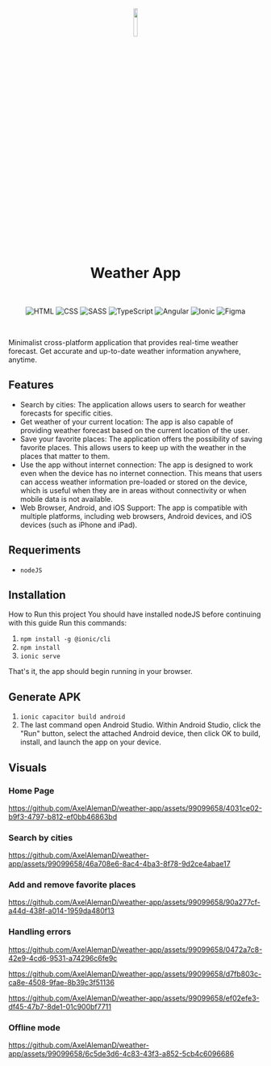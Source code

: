 <div align="center">
<img src="https://github.com/AxelAlemanD/weather-app/assets/99099658/3cf5aff3-c023-47eb-871c-c6c8b3ff2d4e" width="12%">
  <h1>Weather App</h1>

  <br>  
  
  ![HTML](https://img.shields.io/badge/HTML5-E34F26?style=for-the-badge&logo=html5&logoColor=white) 
  ![CSS](https://img.shields.io/badge/CSS3-1572B6?style=for-the-badge&logo=css3&logoColor=white) 
  ![SASS](https://img.shields.io/badge/SASS-hotpink.svg?style=for-the-badge&logo=SASS&logoColor=white)
  ![TypeScript](https://img.shields.io/badge/typescript-%23007ACC.svg?style=for-the-badge&logo=typescript&logoColor=white)
  ![Angular](https://img.shields.io/badge/angular-%23DD0031.svg?style=for-the-badge&logo=angular&logoColor=white)
  ![Ionic](https://img.shields.io/badge/Ionic-%233880FF.svg?style=for-the-badge&logo=Ionic&logoColor=white)
  ![Figma](https://img.shields.io/badge/figma-%23F24E1E.svg?style=for-the-badge&logo=figma&logoColor=white) 
  
</div>

<br>

Minimalist cross-platform application that provides real-time weather forecast. Get accurate and up-to-date weather information anywhere, anytime.

## Features

* Search by cities: The application allows users to search for weather forecasts for specific cities.
* Get weather of your current location: The app is also capable of providing weather forecast based on the current location of the user.
* Save your favorite places: The application offers the possibility of saving favorite places. This allows users to keep up with the weather in the places that matter to them.
* Use the app without internet connection: The app is designed to work even when the device has no internet connection. This means that users can access weather information pre-loaded or stored on the device, which is useful when they are in areas without connectivity or when mobile data is not available.
* Web Browser, Android, and iOS Support: The app is compatible with multiple platforms, including web browsers, Android devices, and iOS devices (such as iPhone and iPad).

## Requeriments
* `nodeJS`

## Installation
How to Run this project
You should have installed nodeJS before continuing with this guide Run this commands:

1. `npm install -g @ionic/cli`
2. `npm install`
3. `ionic serve`

That's it, the app should begin running in your browser.

## Generate APK
1. `ionic capacitor build android`
2. The last command open Android Studio. Within Android Studio, click the "Run" button, select the attached Android device, then click OK to build, install, and launch the app on your device.

## Visuals
### Home Page
https://github.com/AxelAlemanD/weather-app/assets/99099658/4031ce02-b9f3-4797-b812-ef0bb46863bd

### Search by cities
https://github.com/AxelAlemanD/weather-app/assets/99099658/46a708e6-8ac4-4ba3-8f78-9d2ce4abae17

### Add and remove favorite places
https://github.com/AxelAlemanD/weather-app/assets/99099658/90a277cf-a44d-438f-a014-1959da480f13

### Handling errors
https://github.com/AxelAlemanD/weather-app/assets/99099658/0472a7c8-42e9-4cd6-9531-a74296c6fe9c

https://github.com/AxelAlemanD/weather-app/assets/99099658/d7fb803c-ca8e-4508-9fae-8b39c3f51136

https://github.com/AxelAlemanD/weather-app/assets/99099658/ef02efe3-df45-47b7-8de1-01c900bf7711

### Offline mode
https://github.com/AxelAlemanD/weather-app/assets/99099658/6c5de3d6-4c83-43f3-a852-5cb4c6096686
